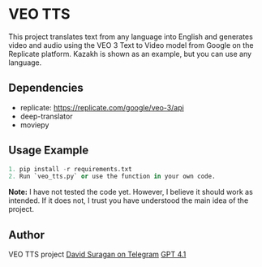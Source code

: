 # VEO TTS

This project translates text from any language into English and generates video and audio using the VEO 3 Text to Video model from Google on the Replicate platform. Kazakh is shown as an example, but you can use any language.

## Dependencies
- replicate: https://replicate.com/google/veo-3/api
- deep-translator
- moviepy

## Usage Example
```python
1. pip install -r requirements.txt
2. Run `veo_tts.py` or use the function in your own code.
```

**Note:** I have not tested the code yet. However, I believe it should work as intended. If it does not, I trust you have understood the main idea of the project.

## Author
VEO TTS project
[David Suragan on Telegram](https://t.me/davidsuragan)
[GPT 4.1](https://chat.openai.com/) 